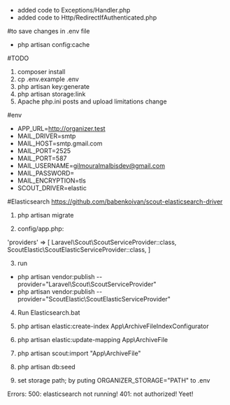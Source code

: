 - added code to Exceptions/Handler.php
- added code to Http/RedirectIfAuthenticated.php

#to save changes in .env file
- php artisan config:cache 


#TODO
1. composer install
2. cp .env.example .env
3. php artisan key:generate
4. php artisan storage:link
5. Apache php.ini posts and upload limitations change

#env
- APP_URL=http://organizer.test
- MAIL_DRIVER=smtp
- MAIL_HOST=smtp.gmail.com
- MAIL_PORT=2525
- MAIL_PORT=587
- MAIL_USERNAME=gilmouralmalbisdev@gmail.com
- MAIL_PASSWORD=
- MAIL_ENCRYPTION=tls
- SCOUT_DRIVER=elastic

#Elasticsearch
https://github.com/babenkoivan/scout-elasticsearch-driver

1. php artisan migrate 

2. config/app.php:

'providers' => [
    Laravel\Scout\ScoutServiceProvider::class,
    ScoutElastic\ScoutElasticServiceProvider::class,
]

3. run 
- php artisan vendor:publish --provider="Laravel\Scout\ScoutServiceProvider"
- php artisan vendor:publish --provider="ScoutElastic\ScoutElasticServiceProvider"

4. Run Elasticsearch.bat

5. php artisan elastic:create-index App\\ArchiveFileIndexConfigurator

6. php artisan elastic:update-mapping App\\ArchiveFile

7. php artisan scout:import "App\ArchiveFile"

8. php artisan db:seed

9. set storage path; by puting ORGANIZER_STORAGE="PATH" to .env

Errors:
500: elasticsearch not running!
401: not authorized!
Yeet!
